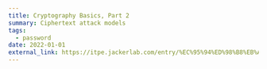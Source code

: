 ```yaml
---
title: Cryptography Basics, Part 2
summary: Ciphertext attack models
tags:
  - password
date: 2022-01-01
external_link: https://itpe.jackerlab.com/entry/%EC%95%94%ED%98%B8%EB%AC%B8-%EA%B3%B5%EA%B2%A9Ciphertext-Attack
---
```

